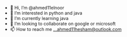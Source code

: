 - 👋 Hi, I’m @ahmed11elnoor
- 👀 I’m interested in python and java
- 🌱 I’m currently learning java
- 💞️ I’m looking to collaborate on google or microsoft
- 📫 How to reach me ...ahmed11hesham@outlook.com

<!---
ahmed11elnoor/ahmed11elnoor is a ✨ special ✨ repository because its `README.md` (this file) appears on your GitHub profile.
You can click the Preview link to take a look at your changes.
--->

